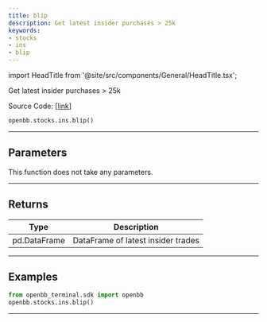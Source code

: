 ```yaml
---
title: blip
description: Get latest insider purchases > 25k
keywords:
- stocks
- ins
- blip
---
```


import HeadTitle from '@site/src/components/General/HeadTitle.tsx';

<HeadTitle title="stocks.ins.blip - Reference | OpenBB SDK Docs" />

Get latest insider purchases > 25k

Source Code: [[link](https://github.com/OpenBB-finance/OpenBBTerminal/tree/main/openbb_terminal/stocks/insider/sdk_helper.py#L120)]

```python wordwrap
openbb.stocks.ins.blip()
```

---

## Parameters

This function does not take any parameters.

---

## Returns

| Type | Description |
| ---- | ----------- |
| pd.DataFrame | DataFrame of latest insider trades |
---

## Examples

```python
from openbb_terminal.sdk import openbb
openbb.stocks.ins.blip()
```

---

